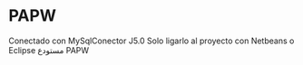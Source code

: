 # PAPW
Conectado con MySqlConector J5.0
Solo ligarlo al proyecto con Netbeans o Eclipse
مستودع PAPW
